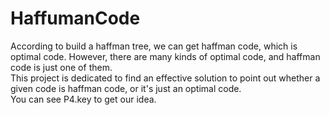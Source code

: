 # HaffumanCode

According to build a haffman tree, we can get haffman code, which is optimal code. However, there are many kinds of optimal code, and haffman code is just one of them. <br>
This project is dedicated to find an effective solution to point out whether a given code is haffman code, or it's just an optimal code.
<br>
You can see P4.key to get our idea.
